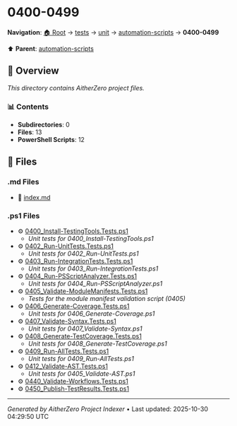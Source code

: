 # 0400-0499

**Navigation**: [🏠 Root](../../../../index.md) → [tests](../../../index.md) → [unit](../../index.md) → [automation-scripts](../index.md) → **0400-0499**

⬆️ **Parent**: [automation-scripts](../index.md)

## 📖 Overview

*This directory contains AitherZero project files.*

### 📊 Contents

- **Subdirectories**: 0
- **Files**: 13
- **PowerShell Scripts**: 12

## 📄 Files

### .md Files

- 📝 [index.md](./index.md)

### .ps1 Files

- ⚙️ [0400_Install-TestingTools.Tests.ps1](./0400_Install-TestingTools.Tests.ps1)
  - *Unit tests for 0400_Install-TestingTools.ps1*
- ⚙️ [0402_Run-UnitTests.Tests.ps1](./0402_Run-UnitTests.Tests.ps1)
  - *Unit tests for 0402_Run-UnitTests.ps1*
- ⚙️ [0403_Run-IntegrationTests.Tests.ps1](./0403_Run-IntegrationTests.Tests.ps1)
  - *Unit tests for 0403_Run-IntegrationTests.ps1*
- ⚙️ [0404_Run-PSScriptAnalyzer.Tests.ps1](./0404_Run-PSScriptAnalyzer.Tests.ps1)
  - *Unit tests for 0404_Run-PSScriptAnalyzer.ps1*
- ⚙️ [0405_Validate-ModuleManifests.Tests.ps1](./0405_Validate-ModuleManifests.Tests.ps1)
  - *Tests for the module manifest validation script (0405)*
- ⚙️ [0406_Generate-Coverage.Tests.ps1](./0406_Generate-Coverage.Tests.ps1)
  - *Unit tests for 0406_Generate-Coverage.ps1*
- ⚙️ [0407_Validate-Syntax.Tests.ps1](./0407_Validate-Syntax.Tests.ps1)
  - *Unit tests for 0407_Validate-Syntax.ps1*
- ⚙️ [0408_Generate-TestCoverage.Tests.ps1](./0408_Generate-TestCoverage.Tests.ps1)
  - *Unit tests for 0408_Generate-TestCoverage.ps1*
- ⚙️ [0409_Run-AllTests.Tests.ps1](./0409_Run-AllTests.Tests.ps1)
  - *Unit tests for 0409_Run-AllTests.ps1*
- ⚙️ [0412_Validate-AST.Tests.ps1](./0412_Validate-AST.Tests.ps1)
  - *Unit tests for 0405_Validate-AST.ps1*
- ⚙️ [0440_Validate-Workflows.Tests.ps1](./0440_Validate-Workflows.Tests.ps1)
- ⚙️ [0450_Publish-TestResults.Tests.ps1](./0450_Publish-TestResults.Tests.ps1)

---

*Generated by AitherZero Project Indexer* • Last updated: 2025-10-30 04:29:50 UTC

